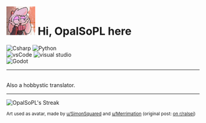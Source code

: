 # <img src="/assets/avatar.jpg" height="75" alt="avatar"></img> Hi, OpalSoPL here<br>
![Csharp](https://img.shields.io/badge/C%23-239120?style=for-the-badge&logo=c-sharp&logoColor=white)
![Python](https://img.shields.io/badge/Python-FFD43B?style=for-the-badge&logo=python&logoColor=blue)<br>
![vsCode](https://img.shields.io/badge/VSCode-0078D4?style=for-the-badge&logo=visual%20studio%20code&logoColor=white)
![visual studio](https://img.shields.io/badge/Visual_Studio-5C2D91?style=for-the-badge&logo=visual%20studio&logoColor=white)<br>
![Godot](https://img.shields.io/badge/Godot-478CBF?style=for-the-badge&logo=GodotEngine&logoColor=white)
- - - 
<br>Also a hobbystic translator.

- - - 

![OpalSoPL's Streak](https://github-readme-streak-stats.herokuapp.com/?user=OpalSoPL&theme=vue-dark&hide_border=true)

<sup>Art used as avatar, made by [u/SimonSquared](https://www.reddit.com/user/SimonSquared/) and [u/Merrimation](https://www.reddit.com/user/Merrimation/) (original post: [on r/ralsei](https://www.reddit.com/r/ralsei/comments/1682csd/ralsei_art_collab_with_merritz/))</sup>
